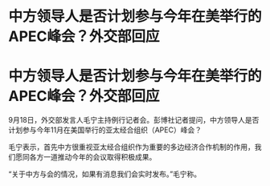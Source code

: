 # 中方领导人是否计划参与今年在美举行的APEC峰会？外交部回应

# 中方领导人是否计划参与今年在美举行的APEC峰会？外交部回应

9月18日，外交部发言人毛宁主持例行记者会。彭博社记者提问，中方领导人是否计划参与今年11月在美国举行的亚太经合组织（APEC）峰会？

毛宁表示，首先中方很重视亚太经合组织作为重要的多边经济合作机制的作用，我们愿同各方一道推动今年的会议取得积极成果。

“关于中方与会的情况，如果有消息我们会实时发布。”毛宁称。

